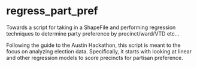 # regress_part_pref
Towards a script for taking in a ShapeFile and performing regression techniques to determine party preference by precinct/ward/VTD etc...

Following the guide to the Austin Hackathon, this script is meant to the focus on analyzing election data. Specifically, it starts with looking at linear and other regression models to score precincts for partisan preference.  
